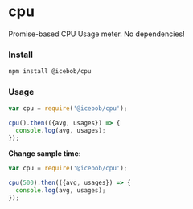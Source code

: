 cpu
===
Promise-based CPU Usage meter. No dependencies!

### Install

```bash
npm install @icebob/cpu
```

### Usage

```javascript
var cpu = require('@icebob/cpu');

cpu().then(({avg, usages}) => {
  console.log(avg, usages);
});
``` 

**Change sample time:**
```javascript
var cpu = require('@icebob/cpu');

cpu(500).then(({avg, usages}) => {
  console.log(avg, usages);
});
``` 
